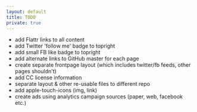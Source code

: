 ```yaml
---
layout: default
title: TODO
private: true
---
```

 - add Flattr links to all content
 - add Twitter 'follow me' badge to topright
 - add small FB like badge to topright
 - add alternate links to GitHub master for each page
 - create separate frontpage layout (which includes twitter/fb feeds, other pages shouldn't)
 - add CC license information
 - separate layout & other re-usable files to different repo
 - add apple-touch-icons (img, link)
 - create ads using analytics campaign sources (paper, web, facebook etc.)